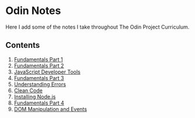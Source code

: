 # Odin Notes

Here I add some of the notes I take throughout The Odin Project Curriculum.

## Contents

1. [Fundamentals Part 1](foundations-js/fundamentals-1.md)
2. [Fundamentals Part 2](foundations-js/fundamentals-2.md)
3. [JavaScript Developer Tools](foundations-js/javaScript-developer-tools.md)
4. [Fundamentals Part 3](foundations-js/fundamentals-3.md)
5. [Understanding Errors](foundations-js/understanding-errors.md)
6. [Clean Code](foundations-js/clean-code.md)
7. [Installing Node.js](foundations-js/installing-node.js.md)
8. [Fundamentals Part 4](foundations-js/fundamentals-4.md)
9. [DOM Manipulation and Events](foundations-js/DOM-manipulation-and-events.md)

<!-- To Do -->
<!-- 1. Add a list of lessons and their content and links that lead to each lesson -->
<!-- 2. Better organize foundations directory by making .md files in a separate directory and .pdf files in another one -->